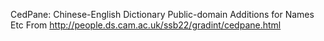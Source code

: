 CedPane: Chinese-English Dictionary Public-domain Additions for Names Etc
From http://people.ds.cam.ac.uk/ssb22/gradint/cedpane.html
